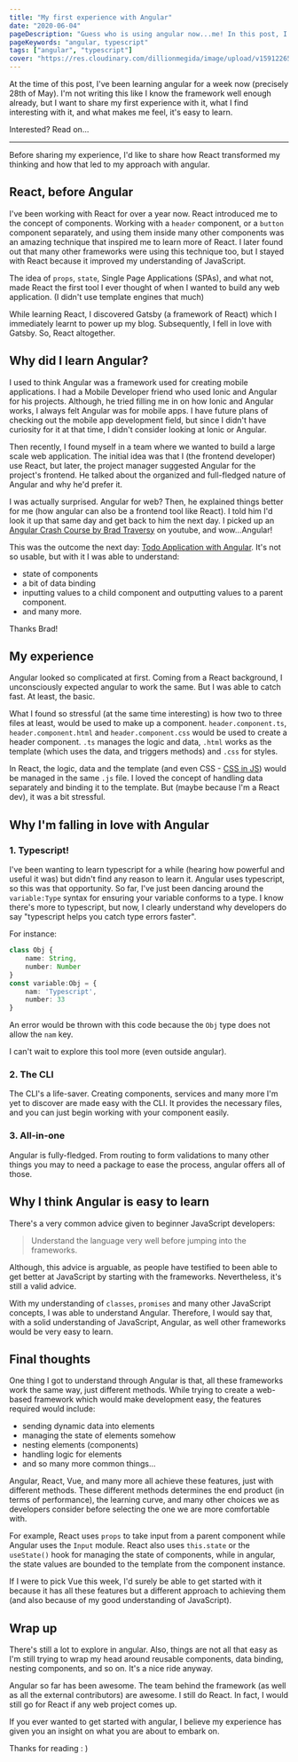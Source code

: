 ```yaml
---
title: "My first experience with Angular"
date: "2020-06-04"
pageDescription: "Guess who is using angular now...me! In this post, I share my first experience with it, why I think it's easy to learn and why I'd like to learn it more"
pageKeywords: "angular, typescript"
tags: ["angular", "typescript"]
cover: "https://res.cloudinary.com/dillionmegida/image/upload/v1591226517/images/blogs_cover/angular-first-experience_tyisjp.png"
---
```


At the time of this post, I've been learning angular for a week now (precisely 28th of May). I'm not writing this like I know the framework well enough already, but I want to share my first experience with it, what I find interesting with it, and what makes me feel, it's easy to learn.

Interested? Read on...

---

Before sharing my experience, I'd like to share how React transformed my thinking and how that led to my approach with angular.

## React, before Angular

I've been working with React for over a year now. React introduced me to the concept of components. Working with a `header` component, or a `button` component separately, and using them inside many other components was an amazing technique that inspired me to learn more of React. I later found out that many other frameworks were using this technique too, but I stayed with React because it improved my understanding of JavaScript.

The idea of `props`, `state`, Single Page Applications (SPAs), and what not, made React the first tool I ever thought of when I wanted to build any web application. (I didn't use template engines that much)

While learning React, I discovered Gatsby (a framework of React) which I immediately learnt to power up my blog. Subsequently, I fell in love with Gatsby. So, React altogether.

## Why did I learn Angular?

I used to think Angular was a framework used for creating mobile applications. I had a Mobile Developer friend who used Ionic and Angular for his projects. Although, he tried filling me in on how Ionic and Angular works, I always felt Angular was for mobile apps. I have future plans of checking out the mobile app development field, but since I didn't have curiosity for it at that time, I didn't consider looking at Ionic or Angular.

Then recently, I found myself in a team where we wanted to build a large scale web application. The initial idea was that I (the frontend developer) use React, but later, the project manager suggested Angular for the project's frontend. He talked about the organized and full-fledged nature of Angular and why he'd prefer it.

I was actually surprised. Angular for web? Then, he explained things better for me (how angular can also be a frontend tool like React). I told him I'd look it up that same day and get back to him the next day. I picked up an [Angular Crash Course by Brad Traversy](https://www.youtube.com/watch?v=Fdf5aTYRW0E) on youtube, and wow...Angular!

This was the outcome the next day: [Todo Application with Angular](http://deee-todo-angular.herokuapp.com/). It's not so usable, but with it I was able to understand:

- state of components
- a bit of data binding
- inputting values to a child component and outputting values to a parent component.
- and many more.

Thanks Brad!

## My experience

Angular looked so complicated at first. Coming from a React background, I unconsciously expected angular to work the same. But I was able to catch fast. At least, the basic.

What I found so stressful (at the same time interesting) is how two to three files at least, would be used to make up a component. `header.component.ts`, `header.component.html` and `header.component.css` would be used to create a header component. `.ts` manages the logic and data, `.html` works as the template (which uses the data, and triggers methods) and `.css` for styles.

In React, the logic, data and the template (and even CSS - [CSS in JS](https://cssinjs.org/)) would be managed in the same `.js` file. I loved the concept of handling data separately and binding it to the template. But (maybe because I'm a React dev), it was a bit stressful.

## Why I'm falling in love with Angular

### 1. Typescript!

I've been wanting to learn typescript for a while (hearing how powerful and useful it was) but didn't find any reason to learn it. Angular uses typescript, so this was that opportunity. So far, I've just been dancing around the `variable:Type` syntax for ensuring your variable conforms to a type. I know there's more to typescript, but now, I clearly understand why developers do say "typescript helps you catch type errors faster".

For instance:

```ts
class Obj {
    name: String,
    number: Number
}
const variable:Obj = {
    nam: 'Typescript',
    number: 33
}
```

An error would be thrown with this code because the `Obj` type does not allow the `nam` key.

I can't wait to explore this tool more (even outside angular).

### 2. The CLI

The CLI's a life-saver. Creating components, services and many more I'm yet to discover are made easy with the CLI. It provides the necessary files, and you can just begin working with your component easily.

### 3. All-in-one

Angular is fully-fledged. From routing to form validations to many other things you may to need a package to ease the process, angular offers all of those.

## Why I think Angular is easy to learn

There's a very common advice given to beginner JavaScript developers:

> Understand the language very well before jumping into the frameworks.

Although, this advice is arguable, as people have testified to been able to get better at JavaScript by starting with the frameworks. Nevertheless, it's still a valid advice.

With my understanding of `classes`, `promises` and many other JavaScript concepts, I was able to understand Angular. Therefore, I would say that, with a solid understanding of JavaScript, Angular, as well other frameworks would be very easy to learn.

## Final thoughts

One thing I got to understand through Angular is that, all these frameworks work the same way, just different methods. While trying to create a web-based framework which would make development easy, the features required would include:

- sending dynamic data into elements
- managing the state of elements somehow
- nesting elements (components)
- handling logic for elements
- and so many more common things...

Angular, React, Vue, and many more all achieve these features, just with different methods. These different methods determines the end product (in terms of performance), the learning curve, and many other choices we as developers consider before selecting the one we are more comfortable with.

For example, React uses `props` to take input from a parent component while Angular uses the `Input` module. React also uses `this.state` or the `useState()` hook for managing the state of components, while in angular, the state values are bounded to the template from the component instance.

If I were to pick Vue this week, I'd surely be able to get started with it because it has all these features but a different approach to achieving them (and also because of my good understanding of JavaScript).

## Wrap up

There's still a lot to explore in angular. Also, things are not all that easy as I'm still trying to wrap my head around reusable components, data binding, nesting components, and so on. It's a nice ride anyway.

Angular so far has been awesome. The team behind the framework (as well as all the external contributors) are awesome. I still do React. In fact, I would still go for React if any web project comes up.

If you ever wanted to get started with angular, I believe my experience has given you an insight on what you are about to embark on.

Thanks for reading : )
